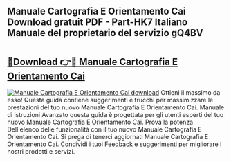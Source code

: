 ## Manuale Cartografia E Orientamento Cai Download gratuit PDF - Part-HK7 Italiano Manuale del proprietario del servizio gQ4BV

# <h2><a href="http://dfb51y0.blite.top/?on=Manuale+Cartografia+E+Orientamento+Cai">🔗Download 👉🔴 Manuale Cartografia E Orientamento Cai</a></h2>

[![Manuale Cartografia E Orientamento Cai download](https://i.imgur.com/lujVjoI.png)](http://dfb51y0.blite.top/?on=Manuale+Cartografia+E+Orientamento+Cai)
Ottieni il massimo da esso! Questa guida contiene suggerimenti e trucchi per massimizzare le prestazioni del tuo nuovo Manuale Cartografia E Orientamento Cai. Manuale di istruzioni Avanzato questa guida è progettata per gli utenti esperti del tuo nuovo Manuale Cartografia E Orientamento Cai. Prova la potenza Dell'elenco delle funzionalità con il tuo nuovo Manuale Cartografia E Orientamento Cai. Si prega di tenerci aggiornati Manuale Cartografia E Orientamento Cai. Condividi i tuoi Feedback e suggerimenti per migliorare i nostri prodotti e servizi.
